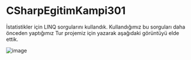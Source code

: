 # CSharpEgitimKampi301

İstatistikler için LINQ sorgularını kullandık. Kullandığımız bu sorguları daha önceden yaptığımız Tur projemiz için yazarak aşağıdaki görüntüyü elde ettik. 

![image](https://github.com/user-attachments/assets/4b21a896-5014-4fbf-b75e-51ce6cd9052b)


